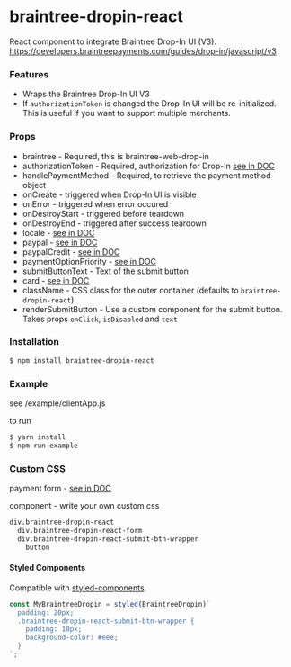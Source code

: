 # braintree-dropin-react

React component to integrate Braintree Drop-In UI (V3).
https://developers.braintreepayments.com/guides/drop-in/javascript/v3

### Features
* Wraps the Braintree Drop-In UI V3
* If ```authorizationToken``` is changed the Drop-In UI will be re-initialized. This is useful if you want to support multiple merchants.

### Props

* braintree - Required, this is braintree-web-drop-in
* authorizationToken - Required, authorization for Drop-In [see in DOC](https://developers.braintreepayments.com/guides/drop-in/javascript/v3#configuration)
* handlePaymentMethod - Required, to retrieve the payment method object
* onCreate - triggered when Drop-In UI is visible
* onError - triggered when error occured
* onDestroyStart - triggered before teardown
* onDestroyEnd - triggered after success teardown
* locale - [see in DOC](https://developers.braintreepayments.com/guides/drop-in/javascript/v3#availability)
* paypal - [see in DOC](https://developers.braintreepayments.com/guides/drop-in/javascript/v3#accepting-paypal)
* paypalCredit - [see in DOC](https://developers.braintreepayments.com/guides/drop-in/javascript/v3#accepting-paypal-credit)
* paymentOptionPriority - [see in DOC](https://developers.braintreepayments.com/guides/drop-in/javascript/v3#payment-option-priority)
* submitButtonText - Text of the submit button
* card - [see in DOC](https://braintree.github.io/braintree-web-drop-in/docs/current/module-braintree-web-drop-in.html#.create)
* className - CSS class for the outer container (defaults to `braintree-dropin-react`)
* renderSubmitButton - Use a custom component for the submit button. Takes props `onClick`, `isDisabled` and `text`

### Installation

```sh
$ npm install braintree-dropin-react
```

### Example
see /example/clientApp.js

to run
```sh
$ yarn install
$ npm run example
```

### Custom CSS
payment form - [see in DOC](https://developers.braintreepayments.com/guides/drop-in/javascript/v3#custom-css)

component - write your own custom css
```sh
div.braintree-dropin-react
  div.braintree-dropin-react-form
  div.braintree-dropin-react-submit-btn-wrapper
    button
```

#### Styled Components

Compatible with [styled-components](https://github.com/styled-components/styled-components).

```js
const MyBraintreeDropin = styled(BraintreeDropin)`
  padding: 20px;
  .braintree-dropin-react-submit-btn-wrapper {
    padding: 10px;
    background-color: #eee;
  }
`;
```
